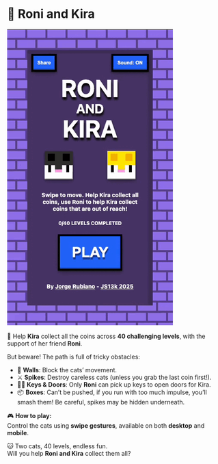 # 🐾 Roni and Kira  

![Demo](https://raw.githubusercontent.com/Jorger/js13k-2025/refs/heads/main/demo.gif)  

🎯 Help **Kira** collect all the coins across **40 challenging levels**, with the support of her friend **Roni**.  

But beware! The path is full of tricky obstacles:  

- 🧱 **Walls**: Block the cats’ movement.  
- ⚔️ **Spikes**: Destroy careless cats (unless you grab the last coin first!).  
- 🔑🚪 **Keys & Doors**: Only **Roni** can pick up keys to open doors for Kira.  
- 📦 **Boxes**: Can’t be pushed, if you run with too much impulse, you’ll smash them! Be careful, spikes may be hidden underneath.  

🎮 **How to play:**  
Control the cats using **swipe gestures**, available on both **desktop** and **mobile**.  

🐱 Two cats, 40 levels, endless fun.  
Will you help **Roni and Kira** collect them all?  
